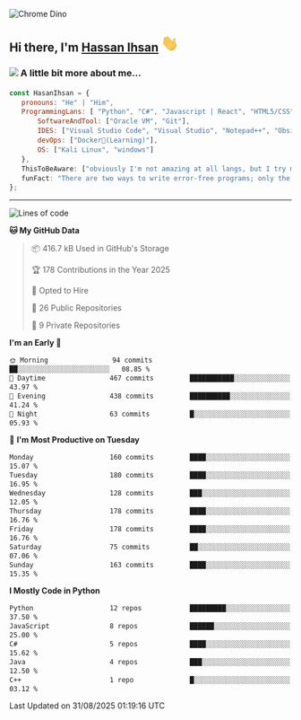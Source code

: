 <!--
**HasanIhsan/HasanIhsan** is a ✨ _special_ ✨ repository because its `README.md` (this file) appears on your GitHub profile.
-->

![Chrome Dino](https://mir-s3-cdn-cf.behance.net/project_modules/max_1200/4ff07986208593.5d9a654e92f36.gif)


<h2 align="left">Hi there, I'm <a href="https://www.linkedin.com/in/hassan-ihsan-045b11231/" target="_blank" rel="noopener noreferrer">Hassan Ihsan</a> <img src="https://raw.githubusercontent.com/ABSphreak/ABSphreak/master/gifs/Hi.gif" height="30" />
 
 
 ### <img src="https://media.giphy.com/media/VgCDAzcKvsR6OM0uWg/giphy.gif" width="50"> A little bit more about me...  
 
 ```javascript
const HasanIhsan = {
    pronouns: "He" | "Him",
    ProgrammingLans: [ "Python", "C#", "Javascript | React", "HTML5/CSS", "JSON", "Java"],
        SoftwareAndTool: ["Oracle VM", "Git"],
        IDES: ["Visual Studio Code", "Visual Studio", "Notepad++", "Obsidian"],
        devOps: ["Docker🐳(Learning)"], 
        OS: ["Kali Linux", "windows"]
    },
    ThisToBeAware: ["obviously I'm not amazing at all langs, but I try my best not to go rusty"], 
    funFact: "There are two ways to write error-free programs; only the third one works"
};
```
 
 --- 

<!--START_SECTION:waka-->
![Lines of code](https://img.shields.io/badge/From%20Hello%20World%20I%27ve%20Written-7.2%20million%20lines%20of%20code-blue)

**🐱 My GitHub Data** 

> 📦 416.7 kB Used in GitHub's Storage 
 > 
> 🏆 178 Contributions in the Year 2025
 > 
> 💼 Opted to Hire
 > 
> 📜 26 Public Repositories 
 > 
> 🔑 9 Private Repositories 
 > 
**I'm an Early 🐤** 

```text
🌞 Morning                94 commits          ██░░░░░░░░░░░░░░░░░░░░░░░   08.85 % 
🌆 Daytime                467 commits         ███████████░░░░░░░░░░░░░░   43.97 % 
🌃 Evening                438 commits         ██████████░░░░░░░░░░░░░░░   41.24 % 
🌙 Night                  63 commits          █░░░░░░░░░░░░░░░░░░░░░░░░   05.93 % 
```
📅 **I'm Most Productive on Tuesday** 

```text
Monday                   160 commits         ████░░░░░░░░░░░░░░░░░░░░░   15.07 % 
Tuesday                  180 commits         ████░░░░░░░░░░░░░░░░░░░░░   16.95 % 
Wednesday                128 commits         ███░░░░░░░░░░░░░░░░░░░░░░   12.05 % 
Thursday                 178 commits         ████░░░░░░░░░░░░░░░░░░░░░   16.76 % 
Friday                   178 commits         ████░░░░░░░░░░░░░░░░░░░░░   16.76 % 
Saturday                 75 commits          ██░░░░░░░░░░░░░░░░░░░░░░░   07.06 % 
Sunday                   163 commits         ████░░░░░░░░░░░░░░░░░░░░░   15.35 % 
```


**I Mostly Code in Python** 

```text
Python                   12 repos            █████████░░░░░░░░░░░░░░░░   37.50 % 
JavaScript               8 repos             ██████░░░░░░░░░░░░░░░░░░░   25.00 % 
C#                       5 repos             ████░░░░░░░░░░░░░░░░░░░░░   15.62 % 
Java                     4 repos             ███░░░░░░░░░░░░░░░░░░░░░░   12.50 % 
C++                      1 repo              █░░░░░░░░░░░░░░░░░░░░░░░░   03.12 % 
```




 Last Updated on 31/08/2025 01:19:16 UTC
<!--END_SECTION:waka-->
 
 
